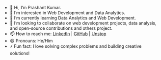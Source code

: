 - 👋 Hi, I’m Prashant Kumar.
- 👀 I’m interested in Web Development and Data Analytics.
- 🌱 I’m currently learning Data Analytics and Web Development.
- 💞️ I’m looking to collaborate on web development projects, data analysis, and open-source contributions and others project.
- 📫 How to reach me: [LinkedIn](https://www.linkedin.com/in/prashant-kumar-0b1679227) | [GitHub](https://github.com/prashantkumar7541) | [Unstop](https://unstop.com/kumarprashant)
- 😄 Pronouns: He/Him
- ⚡ Fun fact: I love solving complex problems and building creative solutions!

<!---
prashantkumar7541/prashantkumar7541 is a ✨ special ✨ repository because its `README.md` (this file) appears on your GitHub profile.
You can click the Preview link to take a look at your changes.
--->
